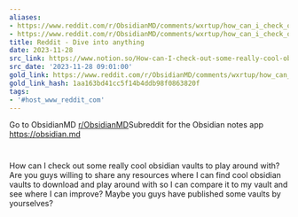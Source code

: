 ```yaml
---
aliases:
- https://www.reddit.com/r/ObsidianMD/comments/wxrtup/how_can_i_check_out_some_really_cool_obsidian/
- https://www.reddit.com/r/ObsidianMD/comments/wxrtup/how_can_i_check_out_some_really_cool_obsidian/?rdt=0
title: Reddit - Dive into anything
date: 2023-11-28
src_link: https://www.notion.so/How-can-I-check-out-some-really-cool-obsidian-vaults-to-play-around-with-r-ObsidianMD-4b5607b41ace4f03adface34cbd409c0
src_date: '2023-11-28 09:01:00'
gold_link: https://www.reddit.com/r/ObsidianMD/comments/wxrtup/how_can_i_check_out_some_really_cool_obsidian/?rdt=0
gold_link_hash: 1aa163bd41cc5f14b4ddb98f0863820f
tags:
- '#host_www_reddit_com'
---
```


[
](/r/ObsidianMD/)
Go to ObsidianMD
[r/ObsidianMD](/r/ObsidianMD/)Subreddit for the Obsidian notes app https://obsidian.md
#
How can I check out some really cool obsidian vaults to play around with?
Are you guys willing to share any resources where I can find cool obsidian vaults to download and play around with so I can compare it to my vault and see where I can improve? Maybe you guys have published some vaults by yourselves?